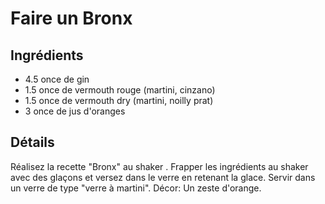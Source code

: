 # Faire un Bronx

## Ingrédients

* 4.5 once de gin	 
* 1.5 once de vermouth rouge (martini, cinzano)	 
* 1.5 once de vermouth dry (martini, noilly prat)	 
* 3 once de jus d'oranges

## Détails

Réalisez la recette "Bronx" au shaker . 
Frapper les ingrédients au shaker avec des glaçons et versez dans le verre en retenant la glace.
Servir dans un verre de type "verre à martini". 
Décor: Un zeste d'orange.
